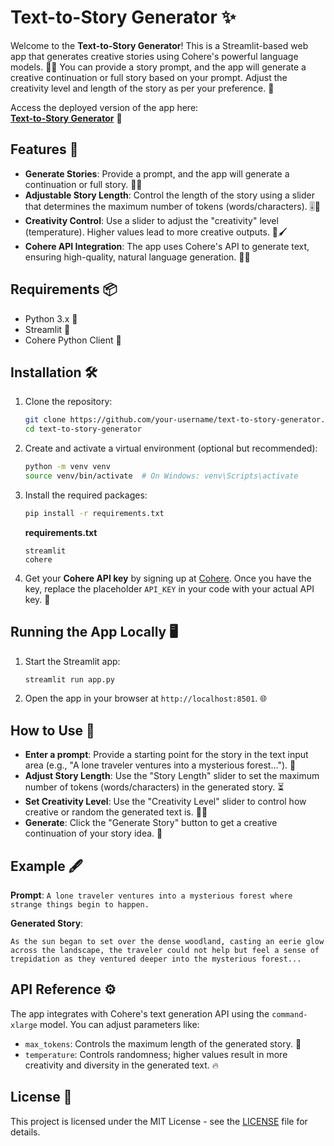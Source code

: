 # Text-to-Story Generator ✨

Welcome to the **Text-to-Story Generator**! This is a Streamlit-based web app that generates creative stories using Cohere's powerful language models. 📝💡 You can provide a story prompt, and the app will generate a creative continuation or full story based on your prompt. Adjust the creativity level and length of the story as per your preference. 🌟

Access the deployed version of the app here:  
[**Text-to-Story Generator**](https://text-to-story.streamlit.app/) 🚀

## Features 🌟

- **Generate Stories**: Provide a prompt, and the app will generate a continuation or full story. 📖✨
- **Adjustable Story Length**: Control the length of the story using a slider that determines the maximum number of tokens (words/characters). 🎚️📏
- **Creativity Control**: Use a slider to adjust the "creativity" level (temperature). Higher values lead to more creative outputs. 🎨🖌️
- **Cohere API Integration**: The app uses Cohere's API to generate text, ensuring high-quality, natural language generation. 🔌🤖

## Requirements 📦

- Python 3.x 🐍
- Streamlit 🌊
- Cohere Python Client 🔑

## Installation 🛠️

1. Clone the repository:
   ```bash
   git clone https://github.com/your-username/text-to-story-generator.git
   cd text-to-story-generator
   ```

2. Create and activate a virtual environment (optional but recommended):
   ```bash
   python -m venv venv
   source venv/bin/activate  # On Windows: venv\Scripts\activate
   ```

3. Install the required packages:
   ```bash
   pip install -r requirements.txt
   ```

   **requirements.txt**
   ```
   streamlit
   cohere
   ```

4. Get your **Cohere API key** by signing up at [Cohere](https://cohere.ai/). Once you have the key, replace the placeholder `API_KEY` in your code with your actual API key. 🔑

## Running the App Locally 🖥️

1. Start the Streamlit app:
   ```bash
   streamlit run app.py
   ```

2. Open the app in your browser at `http://localhost:8501`. 🌐

## How to Use 📝

- **Enter a prompt**: Provide a starting point for the story in the text input area (e.g., "A lone traveler ventures into a mysterious forest..."). 🌳
- **Adjust Story Length**: Use the "Story Length" slider to set the maximum number of tokens (words/characters) in the generated story. ⏳
- **Set Creativity Level**: Use the "Creativity Level" slider to control how creative or random the generated text is. 🎨✨
- **Generate**: Click the "Generate Story" button to get a creative continuation of your story idea. 🔮

## Example 🖋️

**Prompt**: `A lone traveler ventures into a mysterious forest where strange things begin to happen.`

**Generated Story**:
```
As the sun began to set over the dense woodland, casting an eerie glow across the landscape, the traveler could not help but feel a sense of trepidation as they ventured deeper into the mysterious forest...
```

## API Reference ⚙️

The app integrates with Cohere's text generation API using the `command-xlarge` model. You can adjust parameters like:
- `max_tokens`: Controls the maximum length of the generated story. 📏
- `temperature`: Controls randomness; higher values result in more creativity and diversity in the generated text. 🔥

## License 📝

This project is licensed under the MIT License - see the [LICENSE](LICENSE) file for details.
